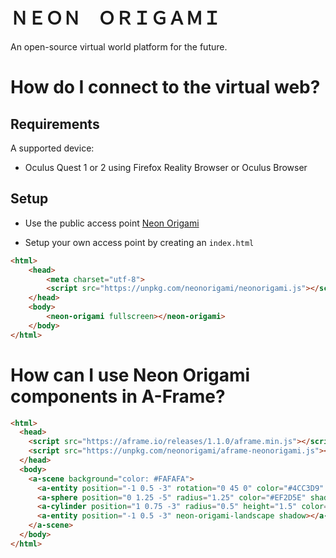 # ＮＥＯＮ　ＯＲＩＧＡＭＩ

An open-source virtual world platform for the future.

# How do I connect to the virtual web?

## Requirements

A supported device:
* Oculus Quest 1 or 2 using Firefox Reality Browser or Oculus Browser

## Setup

* Use the public access point [Neon Origami](http://neonorigami.com)

* Setup your own access point by creating an `index.html`

```html
<html>
    <head>
        <meta charset="utf-8">
        <script src="https://unpkg.com/neonorigami/neonorigami.js"></script>
    </head>
    <body>
        <neon-origami fullscreen></neon-origami>
    </body>
</html>
```

# How can I use Neon Origami components in A-Frame?

```html
<html>
  <head>
    <script src="https://aframe.io/releases/1.1.0/aframe.min.js"></script>
    <script src="https://unpkg.com/neonorigami/aframe-neonorigami.js"></script>
  </head>
  <body>
    <a-scene background="color: #FAFAFA">
      <a-entity position="-1 0.5 -3" rotation="0 45 0" color="#4CC3D9" shadow></a-box>
      <a-sphere position="0 1.25 -5" radius="1.25" color="#EF2D5E" shadow></a-sphere>
      <a-cylinder position="1 0.75 -3" radius="0.5" height="1.5" color="#FFC65D" shadow></a-cylinder>
      <a-entity position="-1 0.5 -3" neon-origami-landscape shadow></a-entity>
    </a-scene>
  </body>
</html>
```

